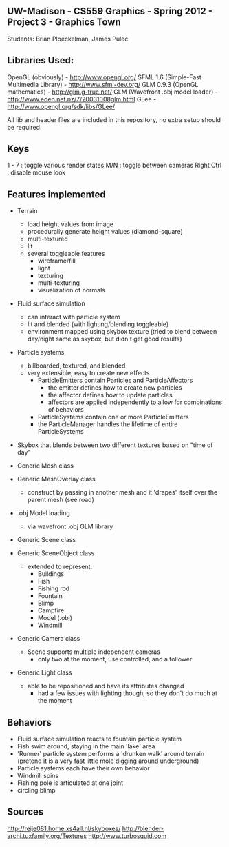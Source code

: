 UW-Madison - CS559 Graphics - Spring 2012 - Project 3 - Graphics Town
---------------------------------------------------------------------
Students:  Brian Ploeckelman, James Pulec


Libraries Used:
---------------
OpenGL (obviously) - http://www.opengl.org/
SFML 1.6 (Simple-Fast Multimedia Library) - http://www.sfml-dev.org/
GLM 0.9.3 (OpenGL mathematics) - http://glm.g-truc.net/
GLM (Wavefront .obj model loader) - http://www.eden.net.nz/7/20031008glm.html
GLee - http://www.opengl.org/sdk/libs/GLee/


All lib and header files are included in this repository, 
no extra setup should be required.


Keys
----
1 - 7 : toggle various render states
M/N   : toggle between cameras
Right Ctrl : disable mouse look


Features implemented
--------------------
- Terrain
  + load height values from image
  + procedurally generate height values (diamond-square)
  + multi-textured
  + lit
  + several toggleable features 
    - wireframe/fill
    - light
    - texturing 
    - multi-texturing
    - visualization of normals

- Fluid surface simulation
  + can interact with particle system
  + lit and blended (with lighting/blending toggleable)
  + environment mapped using skybox texture
    (tried to blend between day/night same as skybox, but didn't get good results)

- Particle systems
  + billboarded, textured, and blended
  + very extensible, easy to create new effects
    - ParticleEmitters contain Particles and ParticleAffectors
      - the emitter defines how to create new particles
      - the affector defines how to update particles
      - affectors are applied independently to allow for combinations of behaviors
    - ParticleSystems contain one or more ParticleEmitters
    - the ParticleManager handles the lifetime of entire ParticleSystems

- Skybox that blends between two different textures based on "time of day"

- Generic Mesh class
- Generic MeshOverlay class 
  + construct by passing in another mesh and it 
    'drapes' itself over the parent mesh (see road)

- .obj Model loading
  + via wavefront .obj GLM library

- Generic Scene class
- Generic SceneObject class
  + extended to represent:
    - Buildings
    - Fish
    - Fishing rod
    - Fountain
    - Blimp
    - Campfire
    - Model (.obj)
    - Windmill

- Generic Camera class
  + Scene supports multiple independent cameras
    - only two at the moment, use controlled, and a follower

- Generic Light class
  + able to be repositioned and have its attributes changed
    - had a few issues with lighting though, so they don't do much at the moment


Behaviors 
---------
- Fluid surface simulation reacts to fountain particle system
- Fish swim around, staying in the main 'lake' area
- 'Runner' particle system performs a 'drunken walk' around terrain 
  (pretend it is a very fast little mole digging around underground)
- Particle systems each have their own behavior
- Windmill spins
- Fishing pole is articulated at one joint
- circling blimp

Sources
-------
http://reije081.home.xs4all.nl/skyboxes/ 
http://blender-archi.tuxfamily.org/Textures
http://www.turbosquid.com